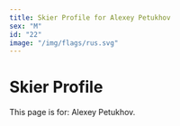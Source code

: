 ```yaml
---
title: Skier Profile for Alexey Petukhov
sex: "M"
id: "22"
image: "/img/flags/rus.svg" 
---
```


# Skier Profile

This page is for: Alexey Petukhov.
    